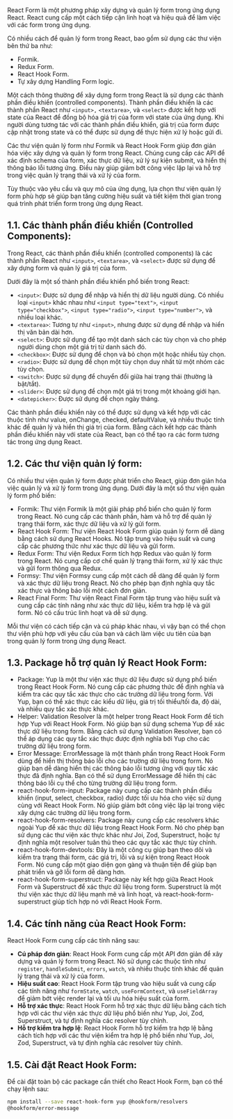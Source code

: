 React Form là một phương pháp xây dựng và quản lý form trong ứng dụng React. React cung cấp một cách tiếp cận linh hoạt và hiệu quả để làm việc với các form trong ứng dụng.

Có nhiều cách để quản lý form trong React, bao gồm sử dụng các thư viện bên thứ ba như:
- Formik.
- Redux Form.
- React Hook Form.
- Tự xây dựng Handling Form logic.

Một cách thông thường để xây dựng form trong React là sử dụng các thành phần điều khiển (controlled components). Thành phần điều khiển là các thành phần React như `<input>,` `<textarea>`, và `<select>` được kết hợp với state của React để đồng bộ hóa giá trị của form với state của ứng dụng. Khi người dùng tương tác với các thành phần điều khiển, giá trị của form được cập nhật trong state và có thể được sử dụng để thực hiện xử lý hoặc gửi đi.

Các thư viện quản lý form như Formik và React Hook Form giúp đơn giản hóa việc xây dựng và quản lý form trong React. Chúng cung cấp các API để xác định schema của form, xác thực dữ liệu, xử lý sự kiện submit, và hiển thị thông báo lỗi tương ứng. Điều này giúp giảm bớt công việc lặp lại và hỗ trợ trong việc quản lý trạng thái và xử lý của form.

Tùy thuộc vào yêu cầu và quy mô của ứng dụng, lựa chọn thư viện quản lý form phù hợp sẽ giúp bạn tăng cường hiệu suất và tiết kiệm thời gian trong quá trình phát triển form trong ứng dụng React.

## 1.1. Các thành phần điều khiển (Controlled Components):
Trong React, các thành phần điều khiển (controlled components) là các thành phần React như `<input>`, `<textarea>`, và `<select>` được sử dụng để xây dựng form và quản lý giá trị của form.

Dưới đây là một số thành phần điều khiển phổ biến trong React:
- `<input>`: Được sử dụng để nhập và hiển thị dữ liệu người dùng. Có nhiều loại `<input>` khác nhau như `<input type="text">`, `<input type="checkbox">`, `<input type="radio">`, `<input type="number">`, và nhiều loại khác.
- `<textarea>`: Tương tự như `<input>`, nhưng được sử dụng để nhập và hiển thị văn bản dài hơn.
- `<select>`: Được sử dụng để tạo một danh sách các tùy chọn và cho phép người dùng chọn một giá trị từ danh sách đó.
- `<checkbox>`: Được sử dụng để chọn và bỏ chọn một hoặc nhiều tùy chọn.
- `<radio>`: Được sử dụng để chọn một tùy chọn duy nhất từ một nhóm các tùy chọn.
- `<switch>`: Được sử dụng để chuyển đổi giữa hai trạng thái (thường là bật/tắt).
- `<slider>`: Được sử dụng để chọn một giá trị trong một khoảng giới hạn.
- `<datepicker>`: Được sử dụng để chọn ngày tháng.

Các thành phần điều khiển này có thể được sử dụng và kết hợp với các thuộc tính như value, onChange, checked, defaultValue, và nhiều thuộc tính khác để quản lý và hiển thị giá trị của form. Bằng cách kết hợp các thành phần điều khiển này với state của React, bạn có thể tạo ra các form tương tác trong ứng dụng React.

## 1.2. Các thư viện quản lý form:
Có nhiều thư viện quản lý form được phát triển cho React, giúp đơn giản hóa việc quản lý và xử lý form trong ứng dụng. Dưới đây là một số thư viện quản lý form phổ biến:
- Formik: Thư viện Formik là một giải pháp phổ biến cho quản lý form trong React. Nó cung cấp các thành phần, hàm và hỗ trợ để quản lý trạng thái form, xác thực dữ liệu và xử lý gửi form.
- React Hook Form: Thư viện React Hook Form giúp quản lý form dễ dàng bằng cách sử dụng React Hooks. Nó tập trung vào hiệu suất và cung cấp các phương thức như xác thực dữ liệu và gửi form.
- Redux Form: Thư viện Redux Form tích hợp Redux vào quản lý form trong React. Nó cung cấp cơ chế quản lý trạng thái form, xử lý xác thực và gửi form thông qua Redux.
- Formsy: Thư viện Formsy cung cấp một cách dễ dàng để quản lý form và xác thực dữ liệu trong React. Nó cho phép bạn định nghĩa quy tắc xác thực và thông báo lỗi một cách đơn giản.
- React Final Form: Thư viện React Final Form tập trung vào hiệu suất và cung cấp các tính năng như xác thực dữ liệu, kiểm tra hợp lệ và gửi form. Nó có cấu trúc linh hoạt và dễ sử dụng.

Mỗi thư viện có cách tiếp cận và cú pháp khác nhau, vì vậy bạn có thể chọn thư viện phù hợp với yêu cầu của bạn và cách làm việc ưu tiên của bạn trong quản lý form trong ứng dụng React.

## 1.3. Package hỗ trợ quản lý React Hook Form:
- Package: Yup là một thư viện xác thực dữ liệu được sử dụng phổ biến trong React Hook Form. Nó cung cấp các phương thức để định nghĩa và kiểm tra các quy tắc xác thực cho các trường dữ liệu trong form. Với Yup, bạn có thể xác thực các kiểu dữ liệu, giá trị tối thiểu/tối đa, độ dài, và nhiều quy tắc xác thực khác.
- Helper: Validation Resolver là một helper trong React Hook Form để tích hợp Yup với React Hook Form. Nó giúp bạn sử dụng schema Yup để xác thực dữ liệu trong form. Bằng cách sử dụng Validation Resolver, bạn có thể áp dụng các quy tắc xác thực được định nghĩa bởi Yup cho các trường dữ liệu trong form.
- Error Message: ErrorMessage là một thành phần trong React Hook Form dùng để hiển thị thông báo lỗi cho các trường dữ liệu trong form. Nó giúp bạn dễ dàng hiển thị các thông báo lỗi tương ứng với quy tắc xác thực đã định nghĩa. Bạn có thể sử dụng ErrorMessage để hiển thị các thông báo lỗi cụ thể cho từng trường dữ liệu trong form.
- react-hook-form-input: Package này cung cấp các thành phần điều khiển (input, select, checkbox, radio) được tối ưu hóa cho việc sử dụng cùng với React Hook Form. Nó giúp giảm bớt công việc lặp lại trong việc xây dựng các trường dữ liệu trong form.
- react-hook-form-resolvers: Package này cung cấp các resolvers khác ngoài Yup để xác thực dữ liệu trong React Hook Form. Nó cho phép bạn sử dụng các thư viện xác thực khác như Joi, Zod, Superstruct, hoặc tự định nghĩa một resolver tuân thủ theo các quy tắc xác thực tùy chỉnh.
- react-hook-form-devtools: Đây là một công cụ giúp bạn theo dõi và kiểm tra trạng thái form, các giá trị, lỗi và sự kiện trong React Hook Form. Nó cung cấp một giao diện gọn gàng và thuận tiện để giúp bạn phát triển và gỡ lỗi form dễ dàng hơn.
- react-hook-form-superstruct: Package này kết hợp giữa React Hook Form và Superstruct để xác thực dữ liệu trong form. Superstruct là một thư viện xác thực dữ liệu mạnh mẽ và linh hoạt, và react-hook-form-superstruct giúp tích hợp nó với React Hook Form.

## 1.4. Các tính năng của React Hook Form:
React Hook Form cung cấp các tính năng sau:
- **Cú pháp đơn giản**: React Hook Form cung cấp một API đơn giản để xây dựng và quản lý form trong React. Nó sử dụng các thuộc tính như `register`, `handleSubmit`, `errors`, `watch`, và nhiều thuộc tính khác để quản lý trạng thái và xử lý của form.
- **Hiệu suất cao**: React Hook Form tập trung vào hiệu suất và cung cấp các tính năng như `formState`, `watch`, `useFormContext`, và `useFieldArray` để giảm bớt việc render lại và tối ưu hóa hiệu suất của form.
- **Hỗ trợ xác thực**: React Hook Form hỗ trợ xác thực dữ liệu bằng cách tích hợp với các thư viện xác thực dữ liệu phổ biến như Yup, Joi, Zod, Superstruct, và tự định nghĩa các resolver tùy chỉnh.
- **Hỗ trợ kiểm tra hợp lệ**: React Hook Form hỗ trợ kiểm tra hợp lệ bằng cách tích hợp với các thư viện kiểm tra hợp lệ phổ biến như Yup, Joi, Zod, Superstruct, và tự định nghĩa các resolver tùy chỉnh.

## 1.5. Cài đặt React Hook Form:
Để cài đặt toàn bộ các package cần thiết cho React Hook Form, bạn có thể chạy lệnh sau:
```bash
npm install --save react-hook-form yup @hookform/resolvers
@hookform/error-message
```